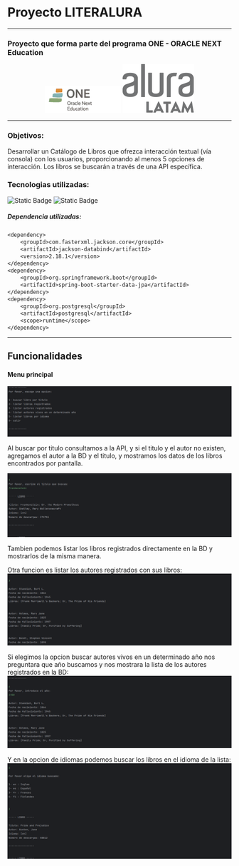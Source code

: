 # Proyecto LITERALURA

---

### Proyecto que forma parte del programa ONE - ORACLE NEXT Education

<div align="center">

![One](src/main/java/com/aluracursos/literalura/assets/logoOne.webp)
![ALura](src/main/java/com/aluracursos/literalura/assets/logo-aluraespanhol.svg)

</div>

---

### Objetivos:

Desarrollar un Catálogo de Libros que ofrezca interacción textual (vía consola) con los usuarios, proporcionando al menos 5 opciones de interacción. Los libros se buscarán a través de una API específica.

### Tecnologias utilizadas:
![Static Badge](https://img.shields.io/badge/Lenguaje-JAVA_17-blue)
![Static Badge](https://img.shields.io/badge/Framework-SPRING-green)



##### Dependencia utilizadas:
```
<dependency>
    <groupId>com.fasterxml.jackson.core</groupId>
    <artifactId>jackson-databind</artifactId>
    <version>2.18.1</version>
</dependency>
<dependency>
    <groupId>org.springframework.boot</groupId>
    <artifactId>spring-boot-starter-data-jpa</artifactId>
</dependency>
<dependency>
    <groupId>org.postgresql</groupId>
    <artifactId>postgresql</artifactId>
    <scope>runtime</scope>
</dependency>
```
---

## Funcionalidades

#### Menu principal

![img.png](src/main/java/com/aluracursos/literalura/assets/img.png)

Al buscar por titulo consultamos a la API, y si el titulo y el autor no existen, agregamos el autor a la BD y el titulo, y mostramos los datos de los libros encontrados por pantalla.

![img_1.png](src/main/java/com/aluracursos/literalura/assets/img_1.png)

Tambien podemos listar los libros registrados directamente en la BD y mostrarlos de la misma manera.


Otra funcion es listar los autores registrados con sus libros:
![img_2.png](src/main/java/com/aluracursos/literalura/assets/img_2.png)


Si elegimos la opcion buscar autores vivos en un determinado año nos preguntara que año buscamos y nos mostrara la lista de los autores registrados en la BD:
![img_3.png](src/main/java/com/aluracursos/literalura/assets/img_3.png)


Y en la opcion de idiomas podemos buscar los libros en el idioma de la lista:
![img_4.png](src/main/java/com/aluracursos/literalura/assets/img_4.png)

